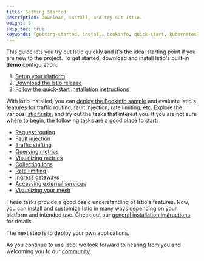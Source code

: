 ```yaml
---
title: Getting Started
description: Download, install, and try out Istio.
weight: 5
skip_toc: true
keywords: [getting-started, install, bookinfo, quick-start, kubernetes]
---
```


This guide lets you try out Istio quickly and it's the ideal starting
point if you are new to the project. To get started, download and install
Istio's built-in **demo** configuration:

1. [Setup your platform](/docs/setup/kubernetes/platform-setup/)
1. [Download the Istio release](/docs/setup/kubernetes/#downloading-the-release)
1. [Follow the quick-start installation instructions](/docs/setup/kubernetes/install/kubernetes)

With Istio installed, you can [deploy the Bookinfo sample](/docs/examples/bookinfo/#if-you-are-running-on-kubernetes)
and evaluate Istio's features for traffic routing, fault injection, rate
limiting, etc. Explore the various [Istio tasks](/docs/tasks/), and try out the
tasks that interest you. If you are not sure where to begin, the following
tasks are a good place to start:

- [Request routing](/docs/tasks/traffic-management/request-routing/)
- [Fault injection](/docs/tasks/traffic-management/fault-injection/)
- [Traffic shifting](/docs/tasks/traffic-management/traffic-shifting/)
- [Querying metrics](/docs/tasks/telemetry/metrics/querying-metrics/)
- [Visualizing metrics](/docs/tasks/telemetry/metrics/using-istio-dashboard/)
- [Collecting logs](/docs/tasks/telemetry/logs/collecting-logs/)
- [Rate limiting](/docs/tasks/policy-enforcement/rate-limiting/)
- [Ingress gateways](/docs/tasks/traffic-management/ingress/ingress-control/)
- [Accessing external services](/docs/tasks/traffic-management/egress/egress-control/)
- [Visualizing your mesh](/docs/tasks/telemetry/kiali/)

These tasks provide a good basic understanding of Istio's features. Now, you
can install and customize Istio in many ways depending on your platform and
intended use. Check out our [general installation instructions](/docs/setup/)
for details.

The next step is to deploy your own applications.

As you continue to use Istio, we look forward to hearing from you and welcoming
you to our [community](/about/community/join/).
